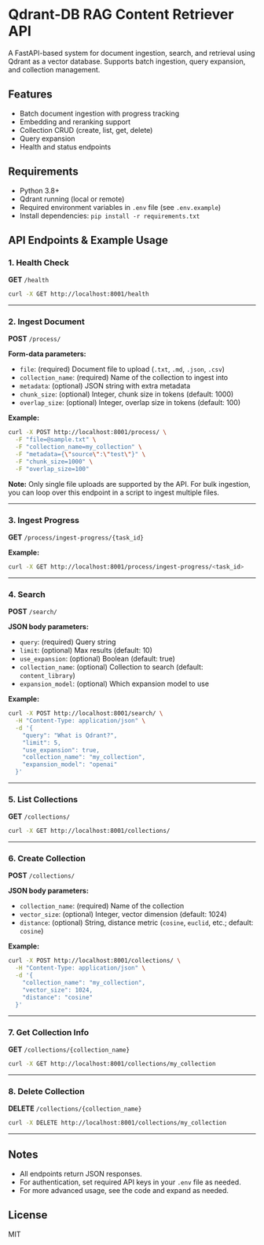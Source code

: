 # Qdrant-DB RAG Content Retriever API

A FastAPI-based system for document ingestion, search, and retrieval using Qdrant as a vector database. Supports batch ingestion, query expansion, and collection management.

## Features
- Batch document ingestion with progress tracking
- Embedding and reranking support
- Collection CRUD (create, list, get, delete)
- Query expansion
- Health and status endpoints

## Requirements
- Python 3.8+
- Qdrant running (local or remote)
- Required environment variables in `.env` file (see `.env.example`)
- Install dependencies: `pip install -r requirements.txt`

## API Endpoints & Example Usage

### 1. Health Check
**GET** `/health`

```bash
curl -X GET http://localhost:8001/health
```

---

### 2. Ingest Document
**POST** `/process/`

**Form-data parameters:**
- `file`: (required) Document file to upload (`.txt`, `.md`, `.json`, `.csv`)
- `collection_name`: (required) Name of the collection to ingest into
- `metadata`: (optional) JSON string with extra metadata
- `chunk_size`: (optional) Integer, chunk size in tokens (default: 1000)
- `overlap_size`: (optional) Integer, overlap size in tokens (default: 100)

**Example:**
```bash
curl -X POST http://localhost:8001/process/ \
  -F "file=@sample.txt" \
  -F "collection_name=my_collection" \
  -F "metadata={\"source\":\"test\"}" \
  -F "chunk_size=1000" \
  -F "overlap_size=100"
```

**Note:** Only single file uploads are supported by the API. For bulk ingestion, you can loop over this endpoint in a script to ingest multiple files.

---

### 3. Ingest Progress
**GET** `/process/ingest-progress/{task_id}`

**Example:**
```bash
curl -X GET http://localhost:8001/process/ingest-progress/<task_id>
```

---

### 4. Search
**POST** `/search/`

**JSON body parameters:**
- `query`: (required) Query string
- `limit`: (optional) Max results (default: 10)
- `use_expansion`: (optional) Boolean (default: true)
- `collection_name`: (optional) Collection to search (default: `content_library`)
- `expansion_model`: (optional) Which expansion model to use

**Example:**
```bash
curl -X POST http://localhost:8001/search/ \
  -H "Content-Type: application/json" \
  -d '{
    "query": "What is Qdrant?",
    "limit": 5,
    "use_expansion": true,
    "collection_name": "my_collection",
    "expansion_model": "openai"
  }'
```

---

### 5. List Collections
**GET** `/collections/`

```bash
curl -X GET http://localhost:8001/collections/
```

---

### 6. Create Collection
**POST** `/collections/`

**JSON body parameters:**
- `collection_name`: (required) Name of the collection
- `vector_size`: (optional) Integer, vector dimension (default: 1024)
- `distance`: (optional) String, distance metric (`cosine`, `euclid`, etc.; default: `cosine`)

**Example:**
```bash
curl -X POST http://localhost:8001/collections/ \
  -H "Content-Type: application/json" \
  -d '{
    "collection_name": "my_collection",
    "vector_size": 1024,
    "distance": "cosine"
  }'
```

---

### 7. Get Collection Info
**GET** `/collections/{collection_name}`

```bash
curl -X GET http://localhost:8001/collections/my_collection
```

---

### 8. Delete Collection
**DELETE** `/collections/{collection_name}`

```bash
curl -X DELETE http://localhost:8001/collections/my_collection
```

---

## Notes
- All endpoints return JSON responses.
- For authentication, set required API keys in your `.env` file as needed.
- For more advanced usage, see the code and expand as needed.

## License
MIT
